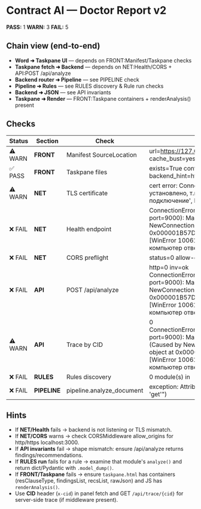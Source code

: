 # Contract AI — Doctor Report v2

**PASS:** 1  **WARN:** 3  **FAIL:** 5

## Chain view (end‑to‑end)
- **Word ➜ Taskpane UI** — depends on FRONT:Manifest/Taskpane checks
- **Taskpane fetch ➜ Backend** — depends on NET:Health/CORS + API:POST /api/analyze
- **Backend router ➜ Pipeline** — see PIPELINE check
- **Pipeline ➜ Rules** — see RULES discovery & Rule run checks
- **Backend ➜ JSON** — see API invariants
- **Taskpane ➜ Render** — FRONT:Taskpane containers + renderAnalysis() present

## Checks
| Status | Section | Check | Details |
|---|---|---|---|
| ⚠️ WARN | **FRONT** | Manifest SourceLocation | url=https://127.0.0.1:3000/taskpane.html?v=1.0.2025.0824 cache_bust=yes hosts=Document |
| ✅ PASS | **FRONT** | Taskpane files | exists=True containers-missing=[] render_fn=ok backend_hint=http://localhost:9443 |
| ⚠️ WARN | **NET** | TLS certificate | cert error: ConnectionRefusedError(10061, 'Подключение не установлено, т.к. конечный компьютер отверг запрос на подключение', None, 10061, None) |
| ❌ FAIL | **NET** | Health endpoint |  ConnectionError(MaxRetryError("HTTPSConnectionPool(host='localhost', port=9000): Max retries exceeded with url: /health (Caused by NewConnectionError('<urllib3.connection.HTTPSConnection object at 0x000001B57D61D400>: Failed to establish a new connection: [WinError 10061] Подключение не установлено, т.к. конечный компьютер отверг запрос на подключение'))")) (4104 ms) |
| ❌ FAIL | **NET** | CORS preflight | status=0 allow-origin=None (4091 ms) |
| ❌ FAIL | **API** | POST /api/analyze | http=0 inv=ok ConnectionError(MaxRetryError("HTTPSConnectionPool(host='localhost', port=9000): Max retries exceeded with url: /api/analyze (Caused by NewConnectionError('<urllib3.connection.HTTPSConnection object at 0x000001B57D625D10>: Failed to establish a new connection: [WinError 10061] Подключение не установлено, т.к. конечный компьютер отверг запрос на подключение'))")) (4061 ms) |
| ⚠️ WARN | **API** | Trace by CID | 0 ConnectionError(MaxRetryError("HTTPSConnectionPool(host='localhost', port=9000): Max retries exceeded with url: /api/trace/cid-1755786044 (Caused by NewConnectionError('<urllib3.connection.HTTPSConnection object at 0x000001B57D625F90>: Failed to establish a new connection: [WinError 10061] Подключение не установлено, т.к. конечный компьютер отверг запрос на подключение'))")) (4073 ms) |
| ❌ FAIL | **RULES** | Rules discovery | 0 module(s) in  |
| ❌ FAIL | **PIPELINE** | pipeline.analyze_document | exception: AttributeError("'DocumentAnalysis' object has no attribute 'get'") |

## Hints
- If **NET/Health** fails → backend is not listening or TLS mismatch.
- If **NET/CORS** warns → check CORSMiddleware allow_origins for http/https localhost:3000.
- If **API invariants** fail → shape mismatch: ensure /api/analyze returns findings/recommendations.
- If **RULES run** fails for a rule → examine that module's `analyze()` and return dict/Pydantic with `.model_dump()`.
- If **FRONT/Taskpane** fails → ensure `taskpane.html` has containers (resClauseType, findingsList, recsList, rawJson) and JS has `renderAnalysis()`.
- Use **CID** header (`x-cid`) in panel fetch and GET `/api/trace/{cid}` for server-side trace (if middleware present).